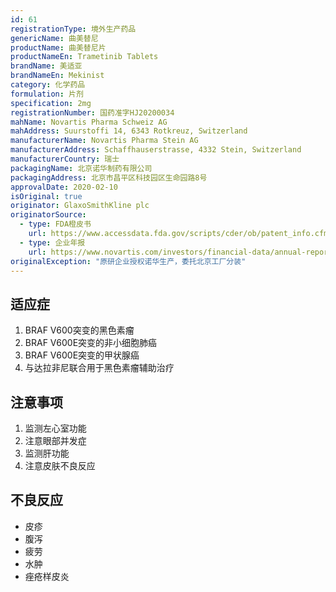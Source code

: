 ```yaml
---
id: 61
registrationType: 境外生产药品
genericName: 曲美替尼
productName: 曲美替尼片
productNameEn: Trametinib Tablets
brandName: 美适亚
brandNameEn: Mekinist
category: 化学药品
formulation: 片剂
specification: 2mg
registrationNumber: 国药准字HJ20200034
mahName: Novartis Pharma Schweiz AG
mahAddress: Suurstoffi 14, 6343 Rotkreuz, Switzerland
manufacturerName: Novartis Pharma Stein AG
manufacturerAddress: Schaffhauserstrasse, 4332 Stein, Switzerland
manufacturerCountry: 瑞士
packagingName: 北京诺华制药有限公司
packagingAddress: 北京市昌平区科技园区生命园路8号
approvalDate: 2020-02-10
isOriginal: true
originator: GlaxoSmithKline plc
originatorSource:
  - type: FDA橙皮书
    url: https://www.accessdata.fda.gov/scripts/cder/ob/patent_info.cfm?Product_No=001&Appl_No=204114
  - type: 企业年报
    url: https://www.novartis.com/investors/financial-data/annual-reports
originalException: "原研企业授权诺华生产，委托北京工厂分装"
---
```


## 适应症

1. BRAF V600突变的黑色素瘤
2. BRAF V600E突变的非小细胞肺癌
3. BRAF V600E突变的甲状腺癌
4. 与达拉非尼联合用于黑色素瘤辅助治疗

## 注意事项

1. 监测左心室功能
2. 注意眼部并发症
3. 监测肝功能
4. 注意皮肤不良反应

## 不良反应

- 皮疹
- 腹泻
- 疲劳
- 水肿
- 痤疮样皮炎 